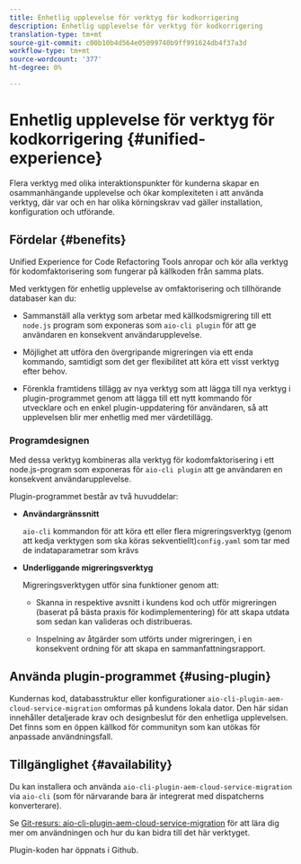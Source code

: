 ```yaml
---
title: Enhetlig upplevelse för verktyg för kodkorrigering
description: Enhetlig upplevelse för verktyg för kodkorrigering
translation-type: tm+mt
source-git-commit: c00b10b4d564e05099740b9ff991624db4f37a3d
workflow-type: tm+mt
source-wordcount: '377'
ht-degree: 0%

---
```



# Enhetlig upplevelse för verktyg för kodkorrigering {#unified-experience}

Flera verktyg med olika interaktionspunkter för kunderna skapar en osammanhängande upplevelse och ökar komplexiteten i att använda verktyg, där var och en har olika körningskrav vad gäller installation, konfiguration och utförande.

## Fördelar {#benefits}

Unified Experience for Code Refactoring Tools anropar och kör alla verktyg för kodomfaktorisering som fungerar på källkoden från samma plats.

Med verktygen för enhetlig upplevelse av omfaktorisering och tillhörande databaser kan du:

* Sammanställ alla verktyg som arbetar med källkodsmigrering till ett `node.js` program som exponeras som `aio-cli plugin` för att ge användaren en konsekvent användarupplevelse.

* Möjlighet att utföra den övergripande migreringen via ett enda kommando, samtidigt som det ger flexibilitet att köra ett visst verktyg efter behov.

* Förenkla framtidens tillägg av nya verktyg som att lägga till nya verktyg i plugin-programmet genom att lägga till ett nytt kommando för utvecklare och en enkel plugin-uppdatering för användaren, så att upplevelsen blir mer enhetlig med mer värdetillägg.

### Programdesignen

Med dessa verktyg kombineras alla verktyg för kodomfaktorisering i ett node.js-program som exponeras för `aio-cli plugin` att ge användaren en konsekvent användarupplevelse.

Plugin-programmet består av två huvuddelar:

* **Användargränssnitt**

   `aio-cli` kommandon för att köra ett eller flera migreringsverktyg (genom att kedja verktygen som ska köras sekventiellt)`config.yaml` som tar med de indataparametrar som krävs

* **Underliggande migreringsverktyg**

   Migreringsverktygen utför sina funktioner genom att:

   * Skanna in respektive avsnitt i kundens kod och utför migreringen (baserat på bästa praxis för kodimplementering) för att skapa utdata som sedan kan valideras och distribueras.

   * Inspelning av åtgärder som utförts under migreringen, i en konsekvent ordning för att skapa en sammanfattningsrapport.

## Använda plugin-programmet {#using-plugin}

Kundernas kod, databasstruktur eller konfigurationer `aio-cli-plugin-aem-cloud-service-migration` omformas på kundens lokala dator. Den här sidan innehåller detaljerade krav och designbeslut för den enhetliga upplevelsen.
Det finns som en öppen källkod för communityn som kan utökas för anpassade användningsfall.

## Tillgänglighet {#availability}

Du kan installera och använda `aio-cli-plugin-aem-cloud-service-migration` via `aio-cli` (som för närvarande bara är integrerat med dispatcherns konverterare).

Se [Git-resurs: aio-cli-plugin-aem-cloud-service-migration](https://github.com/adobe/aio-cli-plugin-aem-cloud-service-migration) för att lära dig mer om användningen och hur du kan bidra till det här verktyget.

Plugin-koden har öppnats i Github.

